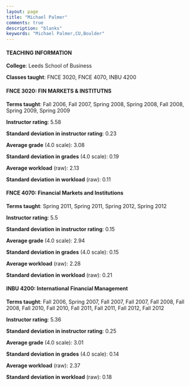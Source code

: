 ```yaml
---
layout: page
title: "Michael Palmer" 
comments: true
description: "blanks"
keywords: "Michael Palmer,CU,Boulder"
---
```

<head>
<script src="https://ajax.googleapis.com/ajax/libs/jquery/2.1.3/jquery.min.js"></script>
<script src="https://dl.dropboxusercontent.com/s/pc42nxpaw1ea4o9/highcharts.js?dl=0"></script>
<!-- <script src="../assets/js/highcharts.js"></script> -->
<style type="text/css">@font-face {
	font-family: "Bebas Neue";
	src: url(https://www.filehosting.org/file/details/544349/BebasNeue Regular.otf) format("opentype");
	}
	h1.Bebas { 
		font-family: "Bebas Neue", Verdana, Tahoma;
	}
</style>
</head>
	   
#### TEACHING INFORMATION

**College**: Leeds School of Business

**Classes taught**: FNCE 3020, FNCE 4070, INBU 4200

#### FNCE 3020: FIN MARKETS & INSTITUTNS

**Terms taught**: Fall 2006, Fall 2007, Spring 2008, Spring 2008, Fall 2008, Spring 2009, Spring 2009

**Instructor rating**: 5.58

**Standard deviation in instructor rating**: 0.23

**Average grade** (4.0 scale): 3.08

**Standard deviation in grades** (4.0 scale): 0.19

**Average workload** (raw): 2.13

**Standard deviation in workload** (raw): 0.11

#### FNCE 4070: Financial Markets and Institutions

**Terms taught**: Spring 2011, Spring 2011, Spring 2012, Spring 2012

**Instructor rating**: 5.5

**Standard deviation in instructor rating**: 0.15

**Average grade** (4.0 scale): 2.94

**Standard deviation in grades** (4.0 scale): 0.15

**Average workload** (raw): 2.28

**Standard deviation in workload** (raw): 0.21

#### INBU 4200: International Financial Management

**Terms taught**: Fall 2006, Spring 2007, Fall 2007, Fall 2007, Fall 2008, Fall 2008, Fall 2010, Fall 2010, Fall 2011, Fall 2011, Fall 2012, Fall 2012

**Instructor rating**: 5.36

**Standard deviation in instructor rating**: 0.25

**Average grade** (4.0 scale): 3.01

**Standard deviation in grades** (4.0 scale): 0.14

**Average workload** (raw): 2.37

**Standard deviation in workload** (raw): 0.18

